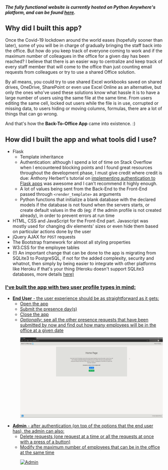 ##### The fully functional website is currently hosted on Python Anywhere's platform, and can be found <a href="http://gabrieldan.pythonanywhere.com/">here</a>.
<p>
  
## Why did I built this app? 
  Once the Covid-19 lockdown around the world eases (hopefully sooner than later), some of you will be in charge of gradually bringing the staff back into the office. But how do you keep track of everyone coming to work and if the maximum number of colleagues in the office for a given day has been reached? I believe that there is an easier way to centralize and keep track of every staff member that will come to the office than just counting email requests from colleagues or try to use a shared Office solution. <p>
  By all means, you could try to use shared Excel workbooks saved on shared drives, OneDrive, SharePoint or even use Excel Online as an alternative, but only the ones who've used these solutions know what hassle it is to have a large number of users using the same file at the same time. From users editing the same cell, locked out users while the file is in use, corrupted or missing data, to users hiding or moving columns, formulas, there are a lot of things that can go wrong. <p>
    And that's how the <b>Back-To-Office App</b> came into existence. :) <p>
  
## How did I built the app and what tools did I use?
* Flask
  * Template inheritance
  * Authentication: although I spend a lot of time on Stack Overflow when I encountered blocking points and I found great resources throughout the development phase, I must give credit where credit is due: Anthony Herbert's tutorial on  <a href="https://www.digitalocean.com/community/tutorials/how-to-add-authentication-to-your-app-with-flask-login">implementing authentication to Flask apps</a> was awesome and I can't recommend it highly enough.
  * A lot of values being sent from the Back-End to the Front-End passed through ```<render_template>``` as arguments
  * Python functions that initialize a blank database with the declared models if the database is not found when the servers starts, or create default values in the db (eg: if the admin profile is not created already), in order to prevent errors at run time
* HTML, CSS and JavaScript for the Front-End part. Javascript was mostly used for changing div elements' sizes or even hide them based on particular actions done by the user
* jQuery AJAX for ```POST``` requests
* The Bootstrap framework for almost all styling properties
* W3.CSS for the employee tables
* (!) An important change that can be done to the app is migrating from SQLite3 to PostgreSQL, if not for the added complexity, security and whatnot, then simply by being easier to integrate with other platforms like Heroku if that's your thing (Heroku doesn't support SQLite3 databases, more details <a href="https://devcenter.heroku.com/articles/sqlite3">here)

### I've built the app with two user profile types in mind:
* <b>End User</b> - the user experience should be as straightforward as it gets:
  * Open the app
  * Submit the presence day(s)
  * Close the app
  * *Optionally*: see all the other presence requests that have been submitted by now and find out how many employees will be in the office at a given date <p>
  ![User](static/user.gif) <p>
* <b>Admin</b> - after authentication (on top of the options that the end user has), the admin can also:
  * Delete requests (one request at a time or all the requests at once with a press of a button)
  * Modify the maximum number of employees that can be in the office at the same time <p>
  ![Admin](static/admin.gif) <p>
